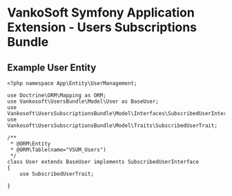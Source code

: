# VankoSoft Symfony Application Extension - Users Subscriptions Bundle

## Example User Entity
```
<?php namespace App\Entity\UserManagement;

use Doctrine\ORM\Mapping as ORM;
use Vankosoft\UsersBundle\Model\User as BaseUser;
use Vankosoft\UsersSubscriptionsBundle\Model\Interfaces\SubscribedUserInterface;
use Vankosoft\UsersSubscriptionsBundle\Model\Traits\SubscribedUserTrait;

/**
 * @ORM\Entity
 * @ORM\Table(name="VSUM_Users")
 */
class User extends BaseUser implements SubscribedUserInterface
{
    use SubscribedUserTrait;

}
```
